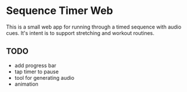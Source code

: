 # Sequence Timer Web

This is a small web app for running through a timed sequence with audio cues. It's intent is to support stretching and workout routines.

## TODO

-   add progress bar
-   tap timer to pause
-   tool for generating audio
-   animation
